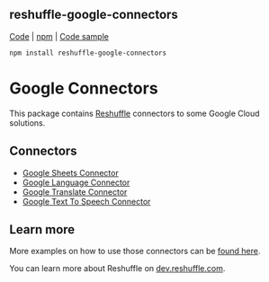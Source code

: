 ## reshuffle-google-connectors

[Code](https://github.com/reshufflehq/reshuffle-google-connectors) |  [npm](https://www.npmjs.com/package/reshuffle-google-connectors) | [Code sample](https://github.com/reshufflehq/reshuffle/tree/master/examples/google)


`npm install reshuffle-google-connectors`

# Google Connectors

This package contains [Reshuffle](https://reshuffle.com)
connectors to some Google Cloud solutions.

## Connectors

* [Google Sheets Connector](doc/GoogleSheetsConnector.md)
* [Google Language Connector](doc/GoogleLanguageConnector.md)
* [Google Translate Connector](doc/GoogleTranslateConnector.md)
* [Google Text To Speech Connector](doc/GoogleTextToSpeechConnector.md)


## Learn more

More examples on how to use those connectors can be [found here](https://github.com/reshufflehq/reshuffle/tree/master/examples/google/).

You can learn more about Reshuffle on
[dev.reshuffle.com](https://dev.reshuffle.com).

